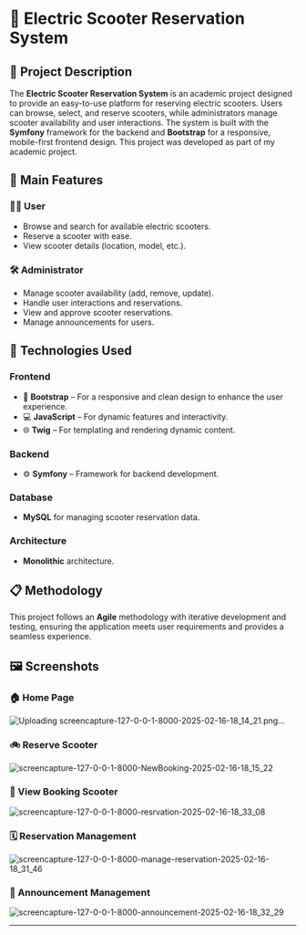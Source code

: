 # 🌟 Electric Scooter Reservation System

## 🚀 Project Description  
The **Electric Scooter Reservation System** is an academic project designed to provide an easy-to-use platform for reserving electric scooters. Users can browse, select, and reserve scooters, while administrators manage scooter availability and user interactions. The system is built with the **Symfony** framework for the backend and **Bootstrap** for a responsive, mobile-first frontend design. This project was developed as part of my academic project.

## 🎯 Main Features

### 🧑‍💻 **User**  
- Browse and search for available electric scooters.  
- Reserve a scooter with ease.  
- View scooter details (location, model, etc.).

### 🛠️ **Administrator**  
- Manage scooter availability (add, remove, update).  
- Handle user interactions and reservations.  
- View and approve scooter reservations.  
- Manage announcements for users.

## 🔧 Technologies Used

### Frontend  
- 🎨 **Bootstrap** – For a responsive and clean design to enhance the user experience.  
- 💻 **JavaScript** – For dynamic features and interactivity.  
- 🌐 **Twig** – For templating and rendering dynamic content.

### Backend  
- ⚙️ **Symfony** – Framework for backend development.

### Database  
- **MySQL** for managing scooter reservation data.

### Architecture  
- **Monolithic** architecture.

## 📋 Methodology  
This project follows an **Agile** methodology with iterative development and testing, ensuring the application meets user requirements and provides a seamless experience.

## 🖼️ **Screenshots**

### 🏠 Home Page

![Uploading screencapture-127-0-0-1-8000-2025-02-16-18_14_21.png…]()


### 🚲 Reserve Scooter

![screencapture-127-0-0-1-8000-NewBooking-2025-02-16-18_15_22](https://github.com/user-attachments/assets/d04e3339-c1f8-43fa-9cf9-adfe8c16e4f0)



### 🛵 View Booking Scooter

![screencapture-127-0-0-1-8000-resrvation-2025-02-16-18_33_08](https://github.com/user-attachments/assets/db9a90b0-9ecd-40d0-b65d-07cebc1fafd5)


### 🗓️ Reservation Management

![screencapture-127-0-0-1-8000-manage-reservation-2025-02-16-18_31_46](https://github.com/user-attachments/assets/cfbe1c1d-8d6b-43d7-b7ac-815105f2d512)


### 📢 Announcement Management

![screencapture-127-0-0-1-8000-announcement-2025-02-16-18_32_29](https://github.com/user-attachments/assets/a0d0dd69-e26e-49d3-a81d-b49f3464e8d8)







---
